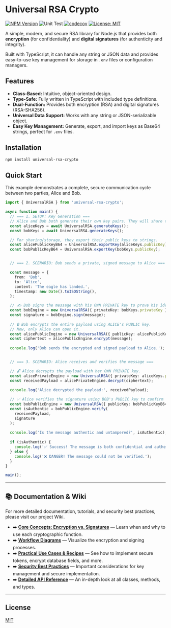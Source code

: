 # Universal RSA Crypto

[![NPM Version](https://img.shields.io/npm/v/universal-rsa-crypto.svg)](https://www.npmjs.com/package/universal-rsa-crypto)
![Unit Test](https://github.com/mrdhanz/universal-rsa-crypto/actions/workflows/node.js.yml/badge.svg)
[![codecov](https://codecov.io/gh/mrdhanz/universal-rsa-crypto/graph/badge.svg?token=1VX6757DYG)](https://codecov.io/gh/mrdhanz/universal-rsa-crypto)
[![License: MIT](https://img.shields.io/badge/License-MIT-yellow.svg)](https://github.com/mrdhanz/universal-rsa-crypto/blob/master/LICENSE)

A simple, modern, and secure RSA library for Node.js that provides both **encryption** (for confidentiality) and **digital signatures** (for authenticity and integrity).

Built with TypeScript, it can handle any string or JSON data and provides easy-to-use key management for storage in `.env` files or configuration managers.

## Features

- **Class-Based:** Intuitive, object-oriented design.
- **Type-Safe:** Fully written in TypeScript with included type definitions.
- **Dual-Function:** Provides both encryption (RSA) and digital signatures (RSA-SHA256).
- **Universal Data Support:** Works with any string or JSON-serializable object.
- **Easy Key Management:** Generate, export, and import keys as Base64 strings, perfect for `.env` files.

## Installation

```bash
npm install universal-rsa-crypto
```

## Quick Start

This example demonstrates a complete, secure communication cycle between two parties, Alice and Bob.

```typescript
import { UniversalRSA } from 'universal-rsa-crypto';

async function main() {
  // === 1. SETUP: Key Generation ===
  // Alice and Bob both generate their own key pairs. They will share their public keys.
  const aliceKeys = await UniversalRSA.generateKeys();
  const bobKeys = await UniversalRSA.generateKeys();

  // For sharing/storage, they export their public keys to strings.
  const alicePublicKeyB64 = UniversalRSA.exportKey(aliceKeys.publicKey);
  const bobPublicKeyB64 = UniversalRSA.exportKey(bobKeys.publicKey);


  // === 2. SCENARIO: Bob sends a private, signed message to Alice ===

  const message = {
    from: 'Bob',
    to: 'Alice',
    content: 'The eagle has landed.',
    timestamp: new Date().toISOString(),
  };

  // ✍️ Bob signs the message with his OWN PRIVATE key to prove his identity.
  const bobEngine = new UniversalRSA({ privateKey: bobKeys.privateKey });
  const signature = bobEngine.sign(message);
  
  // 🔒 Bob encrypts the entire payload using ALICE's PUBLIC key.
  // Now, only Alice can open it.
  const alicePublicEngine = new UniversalRSA({ publicKey: alicePublicKeyB64 });
  const ciphertext = alicePublicEngine.encrypt(message);
  
  console.log('Bob sends the encrypted and signed payload to Alice.');


  // === 3. SCENARIO: Alice receives and verifies the message ===

  // 🔓 Alice decrypts the payload with her OWN PRIVATE key.
  const alicePrivateEngine = new UniversalRSA({ privateKey: aliceKeys.privateKey });
  const receivedPayload = alicePrivateEngine.decrypt(ciphertext);

  console.log('Alice decrypted the payload:', receivedPayload);
  
  // ✅ Alice verifies the signature using BOB's PUBLIC key to confirm it's authentic.
  const bobPublicEngine = new UniversalRSA({ publicKey: bobPublicKeyB64 });
  const isAuthentic = bobPublicEngine.verify(
    receivedPayload,
    signature
  );
  
  console.log('Is the message authentic and untampered?', isAuthentic);
  
  if (isAuthentic) {
    console.log('✅ Success! The message is both confidential and authentic.');
  } else {
    console.log('❌ DANGER! The message could not be verified.');
  }
}

main();
```

---

## 📚 Documentation & Wiki

For more detailed documentation, tutorials, and security best practices, please visit our project Wiki.

*   ➡️ **[Core Concepts: Encryption vs. Signatures](https://github.com/mrdhanz/universal-rsa-crypto/wiki/Core-Concepts:-Encryption-vs.-Signatures)** — Learn when and why to use each cryptographic function.
*   ➡️ **[Workflow Diagrams](https://github.com/mrdhanz/universal-rsa-crypto/wiki/Workflow-Diagrams)** — Visualize the encryption and signing processes.
*   ➡️ **[Practical Use Cases & Recipes](https://github.com/mrdhanz/universal-rsa-crypto/wiki/Use-Cases-and-Recipes)** — See how to implement secure tokens, encrypt database fields, and more.
*   ➡️ **[Security Best Practices](https://github.com/mrdhanz/universal-rsa-crypto/wiki/Security-Best-Practices)** — Important considerations for key management and secure implementation.
*   ➡️ **[Detailed API Reference](https://github.com/mrdhanz/universal-rsa-crypto/wiki/API-Reference)** — An in-depth look at all classes, methods, and types.

---

## License

[MIT](LICENSE)
